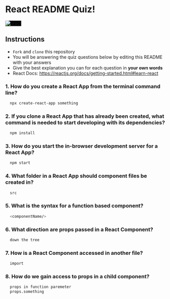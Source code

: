 # React README Quiz!

<div>
  <img alt="react" style="background-color: black" src="https://betabeers.com/static/uploads/blog/20170420_React_logo_wordmark.png" />
</div>

## Instructions

- `Fork` and `clone` this repository
- You will be answering the quiz questions below by editing this README with your answers
- Give the best explanation you can for each question in **your own words**
- React Docs: https://reactjs.org/docs/getting-started.html#learn-react

### 1. How do you create a React App from the terminal command line?

```sh
  npx create-react-app something
```

### 2. If you clone a React App that has already been created, what command is needed to start developing with its dependencies?

```sh
  npm install
```

### 3. How do you start the in-browser development server for a React App?

```sh
  npm start
```

### 4. What folder in a React App should component files be created in?

```sh
  src
```

### 5. What is the syntax for a function based component?

```sh
  <componentName/>
```

### 6. What direction are props passed in a React Component?

```sh
  down the tree
```

### 7. How is a React Component accessed in another file?

```sh
  import
```

### 8. How do we gain access to props in a child component?

```sh
  props in function paremeter
  props.something
```
